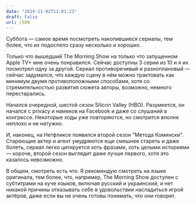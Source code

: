 ```yaml
---
date: "2019-11-02T11:01:23"
draft: False
url: /509
---
```


Суббота — самое время посмотреть накопившиеся сериалы, тем более, что их подоспело сразу несколько и хороших.

Только что вышедший The Morning Show на только что запущенном Apple TV+ мне очень понравился. Сейчас доступны 3 серии из 10 и я их посмотрел одну за другой. Сериал противоречивый и разноплановый — сейчас задумался, что каждую сцену в нём можно трактовать как минимум двумя противоположными способами, хотя со стремительностью развития сюжета авторы, возможно, немного перестарались.

Начался очередной, шестой сезон Silicon Valley (HBO). Разумеется, он начался с privacy и намеков на Facebook и даже со слушаний в конгрессе. Некоторые ходы уже повторяются, но смотрится вполне неплохо и не натужно.

И, наконец, на Нетфликсе появился второй сезон "Метода Комински". Стареющие актер и агент умудряются еще смешнее стареть и даже болеть, сериал легко цитируется хоть фразами, хоть целыми историями — короче, второй сезон выглядит даже лучше первого, хотя это казалось невозможно.

В общем, смотреть есть что. Я рекомендую смотреть на языке оригинала, тем более, что, например, The Morning Show доступен с субтитрами на куче языков, включая русский и украинский, и нет никакой причины отказывать себе в удовольствии насладиться игрой актёров, даже если вы не очень готовы понимать, что они говорят.
